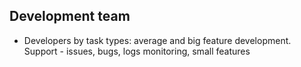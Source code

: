 ## Development team
* Developers by task types: average and big feature development. Support - issues, bugs, logs monitoring, small features
